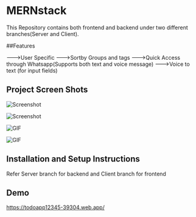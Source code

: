 # MERNstack

This Repository contains both frontend and backend under two different branches(Server and Client).

##Features

--->User Specific
--->Sortby Groups and tags
--->Quick Access through Whatsapp(Supports both text and voice message)
--->Voice to text (for input fields)

## Project Screen Shots  

![Screenshot]()

![Screenshot]()

![GIF]()

![GIF]()

## Installation and Setup Instructions

Refer Server branch for backend and Client branch for frontend

## Demo

https://todoapp12345-39304.web.app/
